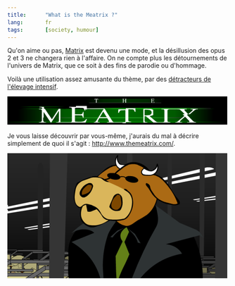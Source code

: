```yaml
---
title:      "What is the Meatrix ?"
lang:       fr
tags:       [society, humour]
---
```


Qu'on aime ou pas, [Matrix](http://whatisthematrix.warnerbros.com/) est devenu une mode, et la désillusion des opus 2 et 3 ne changera rien à l'affaire. On ne compte plus les détournements de l'univers de Matrix, que ce soit à des fins de parodie ou d'hommage.

Voilà une utilisation assez amusante du thème, par des [détracteurs de l'élevage intensif](http://www.bancruelfarms.org/).

![](meatrix_titre.png)

Je vous laisse découvrir par vous-même, j'aurais du mal à décrire simplement de quoi il s'agit : <http://www.themeatrix.com/>.

![](meatrix.png)
